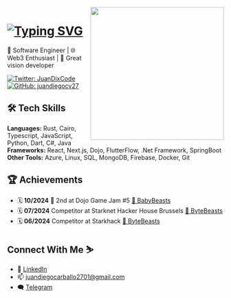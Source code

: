 
<img align='right' src="https://i.giphy.com/media/v1.Y2lkPTc5MGI3NjExZzVqcTUzd2wzMmdmdWlyYWU0dG0wZTljbGprbmcxanMzOWM5a3Q0bCZlcD12MV9pbnRlcm5hbF9naWZfYnlfaWQmY3Q9Zw/OdSZCPaQZWlWw/giphy.gif" width="310" >
<h1>
<a href="https://git.io/typing-svg"><img src="https://readme-typing-svg.demolab.com?font=Fira+Code&size=32&duration=4000&pause=1100&color=A807F7&background=FFFFFF00&width=435&lines=HI%2C+I'm+Juan+Diego%F0%9F%AA%BB" alt="Typing SVG" /></a>
</h1> 
  
🚀 Software Engineer | 🌐 Web3 Enthusiast | 💎 Great vision developer


[![Twitter: JuanDixCode](https://img.shields.io/twitter/follow/JuanDixCode?style=social&color=black)](https://twitter.com/JuanDixCode)
[![GitHub: juandiegocv27](https://img.shields.io/github/followers/juandiegocv27?label=follow&style=social&color=black)](https://github.com/juandiegocv27)



## 🛠️ Tech Skills

**Languages:** Rust, Cairo, Typescript, JavaScript, Python, Dart, C#, Java  
**Frameworks:** React, Next.js, Dojo, FlutterFlow, .Net Framework, SpringBoot  
**Other Tools:** Azure, Linux, SQL, MongoDB, Firebase, Docker, Git  

## 🏆 Achievements 
- 🗓️ **10/2024** 🥈 2nd at Dojo Game Jam #5 [💎 BabyBeasts](https://github.com/ByteBuildersLabs/BabyBeastsv2)
- 🗓️ **07/2024** Competitor at Starknet Hacker House Brussels [💎 ByteBeasts](https://github.com/ByteBuildersLabs/ByteBeastsFrontend)
- 🗓️ **06/2024** Competitor at Starkhack [💎 ByteBeasts](https://ethglobal.com/showcase/bytebeasts-kf97c)

## Connect With Me ⛷️

- 💼 [LinkedIn](https://www.linkedin.com/in/juandiegocarballo/)  
- 📫 juandiegocarballo2701@gmail.com  
- 🗨️ [Telegram](https://t.me/JuanDixCode)  

